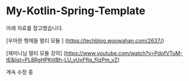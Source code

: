 
# My-Kotlin-Spring-Template

아래 자료를 참고했습니다.

[우아한 형제들 멀티 모듈 ] (https://techblog.woowahan.com/2637/)

[재미니님 멀티 모듈 강의] (https://www.youtube.com/watch?v=PdofVTuM-tE&list=PL8RgHPKtjlBh-LU_yUxFfIq_flizPm_vZ)

계속 수정 중